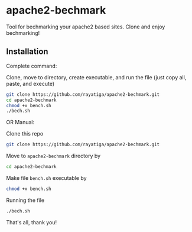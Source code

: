 # apache2-bechmark
Tool for bechmarking your apache2 based sites. Clone and enjoy bechmarking!

## Installation

Complete command:

Clone, move to directory, create executable, and run the file (just copy all, paste, and execute)
```bash
git clone https://github.com/rayatiga/apache2-bechmark.git
cd apache2-bechmark
chmod +x bench.sh
./bech.sh
```

OR Manual:

Clone this repo
```bash
git clone https://github.com/rayatiga/apache2-bechmark.git
```

Move to `apache2-bechmark` directory by
```bash
cd apache2-bechmark
```

Make file `bench.sh` executable by
```bash
chmod +x bench.sh
```

Running the file
```bash
./bech.sh
```

That's all, thank you!